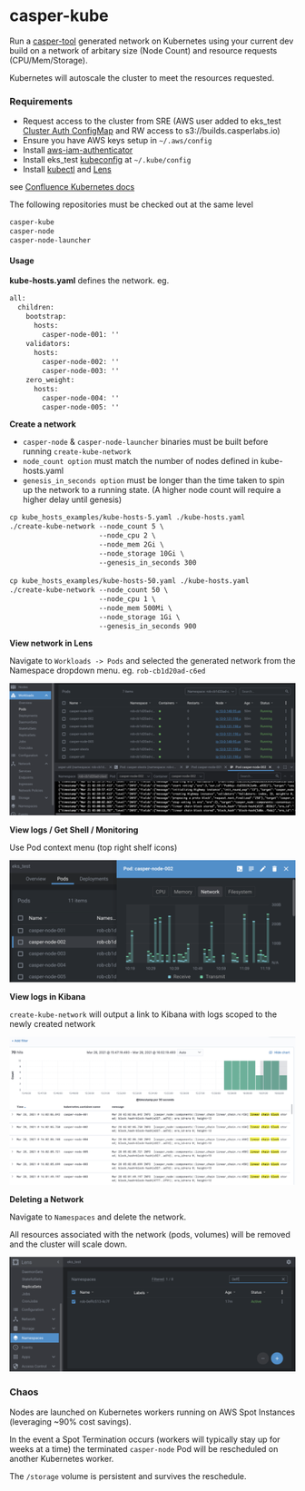 # casper-kube

Run a [casper-tool](https://github.com/dwerner/casper-test-ansible/blob/main/casper-tool.py) generated network on Kubernetes using your current dev build on a network of arbitary size (Node Count) and resource requests (CPU/Mem/Storage). 

Kubernetes will autoscale the cluster to meet the resources requested.


### Requirements



* Request access to the cluster from SRE (AWS user added to eks_test [Cluster Auth ConfigMap](https://github.com/CasperLabs/sre/blob/master/kubernetes/clusters/test/config-map-aws-auth.yaml) and RW access to s3://builds.casperlabs.io)
* Ensure you have AWS keys setup in `~/.aws/config`
* Install [aws-iam-authenticator](https://docs.aws.amazon.com/eks/latest/userguide/install-aws-iam-authenticator.html)
* Install eks_test [kubeconfig](https://github.com/CasperLabs/sre/blob/master/terraform/kubernetes/test/kubeconfig_test) at `~/.kube/config`
* Install [kubectl](https://kubernetes.io/docs/tasks/tools/install-kubectl/) and [Lens](https://k8slens.dev/) 


see [Confluence Kubernetes docs](https://casperlabs.atlassian.net/wiki/spaces/OPS/pages/1034584065/Kubernetes)


The following repositories must be checked out at the same level

```
casper-kube
casper-node
casper-node-launcher
```


#### Usage

**kube-hosts.yaml** defines the network. eg.

```
all:
  children:
    bootstrap:
      hosts:
        casper-node-001: ''
    validators:
      hosts:
        casper-node-002: ''
        casper-node-003: ''
    zero_weight:
      hosts:
        casper-node-004: ''
        casper-node-005: ''
```

**Create a network**

* `casper-node` & `casper-node-launcher` binaries must be built before running `create-kube-network` 
* `node_count option` must match the number of nodes defined in kube-hosts.yaml
* `genesis_in_seconds option` must be longer than the time taken to spin up the network to a running state. (A higher node count will require a higher delay until genesis)


```
cp kube_hosts_examples/kube-hosts-5.yaml ./kube-hosts.yaml
./create-kube-network --node_count 5 \
                      --node_cpu 2 \
                      --node_mem 2Gi \
                      --node_storage 10Gi \
                      --genesis_in_seconds 300

cp kube_hosts_examples/kube-hosts-50.yaml ./kube-hosts.yaml
./create-kube-network --node_count 50 \
                      --node_cpu 1 \
                      --node_mem 500Mi \
                      --node_storage 1Gi \
                      --genesis_in_seconds 900

```


**View network in Lens**

Navigate to `Workloads -> Pods` and selected the generated network from the Namespace dropdown menu. eg. `rob-cb1d20ad-c6ed`

![Lens example](docs/readme1.png)

**View logs / Get Shell / Monitoring**

Use Pod context menu (top right shelf icons)

![Lens example](docs/readme2.png)

**View logs in Kibana**

`create-kube-network` will output a link to Kibana with logs scoped to the newly created network

![Kibana Logs](docs/readme3.png)

**Deleting a Network**

Navigate to `Namespaces` and delete the network. 

All resources associated with the network (pods, volumes) will be removed and the cluster will scale down.

![Delete Network](docs/readme4.png)




### Chaos

Nodes are launched on Kubernetes workers running on AWS Spot Instances (leveraging ~90% cost savings). 

In the event a Spot Termination occurs (workers will typically stay up for weeks at a time) the terminated `casper-node` Pod will be rescheduled on another Kubernetes worker. 

The `/storage` volume is persistent and survives the reschedule. 